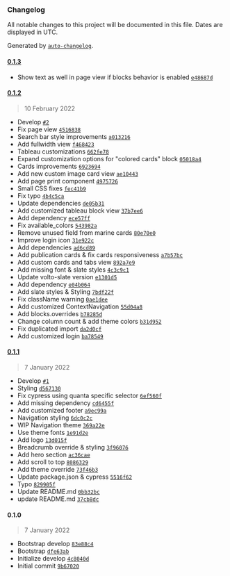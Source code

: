 ### Changelog

All notable changes to this project will be documented in this file. Dates are displayed in UTC.

Generated by [`auto-changelog`](https://github.com/CookPete/auto-changelog).

#### [0.1.3](https://github.com/eea/volto-marine-theme/compare/0.1.2...0.1.3)

- Show text as well in page view if blocks behavior is enabled [`e48687d`](https://github.com/eea/volto-marine-theme/commit/e48687d4731105878141e9600c061c6426989d2b)

#### [0.1.2](https://github.com/eea/volto-marine-theme/compare/0.1.1...0.1.2)

> 10 February 2022

- Develop [`#2`](https://github.com/eea/volto-marine-theme/pull/2)
- Fix page view [`4516838`](https://github.com/eea/volto-marine-theme/commit/451683836647780d670d34d3378c732050882b5b)
- Search bar style improvements [`a013216`](https://github.com/eea/volto-marine-theme/commit/a01321653e5474f15c4ee762ba0b49cd4009728a)
- Add fullwidth view [`f468423`](https://github.com/eea/volto-marine-theme/commit/f468423db99e8cba90c942d05b2d73cc10ea54aa)
- Tableau customizations [`662fe78`](https://github.com/eea/volto-marine-theme/commit/662fe785b8b1ad75a0d7a415545fd835031e22dc)
- Expand customization options for "colored cards" block [`05018a4`](https://github.com/eea/volto-marine-theme/commit/05018a4042883db009df8f02c25d6f0dd2b7b599)
- Cards improvements [`6923694`](https://github.com/eea/volto-marine-theme/commit/69236945d2980c8a2e2d0d0869a49edc8f14d8aa)
- Add new custom image card view [`ae10443`](https://github.com/eea/volto-marine-theme/commit/ae104434859731d49ca669c6ec19ce71fb0c8ab7)
- Add page print component [`4975726`](https://github.com/eea/volto-marine-theme/commit/4975726eae0881b1bc7fcdac4da74bd1663e4c47)
- Small CSS fixes [`fec41b9`](https://github.com/eea/volto-marine-theme/commit/fec41b9d247f259c9a09e964faaf0fc6b1302e40)
- Fix typo [`4b4c5ca`](https://github.com/eea/volto-marine-theme/commit/4b4c5ca96ab8626401c70838e2c69eacad160db9)
- Update dependencies [`de05b31`](https://github.com/eea/volto-marine-theme/commit/de05b31dd259b493317c39af0c8dcf0b23f430cd)
- Add customized tableau block view [`37b7ee6`](https://github.com/eea/volto-marine-theme/commit/37b7ee625cd1186043cbe249def580a02177b396)
- Add dependency [`ece57ff`](https://github.com/eea/volto-marine-theme/commit/ece57ff2265967b6c665219ebb45417550232df7)
- Fix available_colors [`543982a`](https://github.com/eea/volto-marine-theme/commit/543982adbcc7bf8a125f889d89c43a0bec31aeb3)
- Remove unused field from marine cards [`80e70e0`](https://github.com/eea/volto-marine-theme/commit/80e70e0d262c4ceb360654ed6be56a0b9f94a3a2)
- Improve login icon [`31e922c`](https://github.com/eea/volto-marine-theme/commit/31e922cf344115c25e2e050f18881abd1049e75d)
- Add dependencies [`ad6cd89`](https://github.com/eea/volto-marine-theme/commit/ad6cd890491915add37c99555ecb80ef2a5b1bce)
- Add publication cards & fix cards responsiveness [`a7b57bc`](https://github.com/eea/volto-marine-theme/commit/a7b57bc431cfbe8a8e76517013f6b89b4936818c)
- Add custom cards and tabs view [`892a7e9`](https://github.com/eea/volto-marine-theme/commit/892a7e90a1ae8f59eb16d79c53598780f4ee8127)
- Add missing font & slate styles [`4c3c9c1`](https://github.com/eea/volto-marine-theme/commit/4c3c9c1c2f3cc46cd6cdffa9abc4cfa9b8f2298e)
- Update volto-slate version [`e1301d5`](https://github.com/eea/volto-marine-theme/commit/e1301d5d11f45f0d1bad0e71e337912b8793d927)
- Add dependency [`e04b064`](https://github.com/eea/volto-marine-theme/commit/e04b064bde44adfa112fe3c7db36b1a1c50d84c6)
- Add slate styles & Styling [`7bdf22f`](https://github.com/eea/volto-marine-theme/commit/7bdf22ff4a9b01f24f818751721aea7d1b0ed6c3)
- Fix className warning [`0ae1dee`](https://github.com/eea/volto-marine-theme/commit/0ae1deed74ec5aff05558961bb007dca57b93c7a)
- Add customized ContextNavigation [`55d04a8`](https://github.com/eea/volto-marine-theme/commit/55d04a8954464958841bae5231b34ecb0115adf8)
- Add blocks.overrides [`b78285d`](https://github.com/eea/volto-marine-theme/commit/b78285d5efac8e8dca2362d3c88292d4a9b1e70e)
- Change column count & add theme colors [`b31d952`](https://github.com/eea/volto-marine-theme/commit/b31d9523bf507488a34407e912131ff732f9aa1d)
- Fix duplicated import [`da2d0cf`](https://github.com/eea/volto-marine-theme/commit/da2d0cf2624a26b6ebda54623012d3ae1e468080)
- Add customized login [`ba78549`](https://github.com/eea/volto-marine-theme/commit/ba785492f5adb86c98a19011f4afca58b8505962)

#### [0.1.1](https://github.com/eea/volto-marine-theme/compare/0.1.0...0.1.1)

> 7 January 2022

- Develop [`#1`](https://github.com/eea/volto-marine-theme/pull/1)
- Styling [`d567130`](https://github.com/eea/volto-marine-theme/commit/d567130ae2b32cbcd8b8d49fa0988cab2a1d2a99)
- Fix cypress using quanta specific selector [`6ef560f`](https://github.com/eea/volto-marine-theme/commit/6ef560f4f083bced10b83c68a41317eac41a5c45)
- Add missing dependency [`cd6455f`](https://github.com/eea/volto-marine-theme/commit/cd6455f17c4b0af8bc37a363cd1479f98efceda9)
- Add customized footer [`a9ec99a`](https://github.com/eea/volto-marine-theme/commit/a9ec99a0207a71313be5d7005bf0dee744f4adcb)
- Navigation styling [`6dc0c2c`](https://github.com/eea/volto-marine-theme/commit/6dc0c2c14095af2718cc099b78575af904d9f9eb)
- WIP Navigation theme [`369a22e`](https://github.com/eea/volto-marine-theme/commit/369a22e5dc9415736c80f1654b951bb1453845bb)
- Use theme fonts [`1e91d2e`](https://github.com/eea/volto-marine-theme/commit/1e91d2e441b834f73f0756572f9e19de48a95340)
- Add logo [`13d015f`](https://github.com/eea/volto-marine-theme/commit/13d015f7326df0336e4ba20a0148c463b58291b2)
- Breadcrumb override & styling [`3f96076`](https://github.com/eea/volto-marine-theme/commit/3f96076e495484c85cc9534abdbfd2fad35a81fb)
- Add hero section [`ac36cae`](https://github.com/eea/volto-marine-theme/commit/ac36cae6fde6b0f82d4f9e44715616ce64649bd8)
- Add scroll to top [`8086329`](https://github.com/eea/volto-marine-theme/commit/808632952325336691b01ac52e91ac1e22e0b1a1)
- Add theme override [`73f46b3`](https://github.com/eea/volto-marine-theme/commit/73f46b32d95f27699e2cc5c5b4e91f56b02b39c2)
- Update package.json & cypress [`5516f62`](https://github.com/eea/volto-marine-theme/commit/5516f6262918d964a9bcb8d822aab3684e738563)
- Typo [`829905f`](https://github.com/eea/volto-marine-theme/commit/829905f93212eef59707bb1780fa299242ef7ed6)
- Update README.md [`0bb32bc`](https://github.com/eea/volto-marine-theme/commit/0bb32bc9d542dbe78161aee9f9ded2408e5b114d)
- update README.md [`37cb8dc`](https://github.com/eea/volto-marine-theme/commit/37cb8dc8252140d80a9d0546793d555c9161bfb3)

#### 0.1.0

> 7 January 2022

- Bootstrap develop [`83e88c4`](https://github.com/eea/volto-marine-theme/commit/83e88c48e325c38c788f9785ecb569875722c6f5)
- Bootstrap [`dfe63ab`](https://github.com/eea/volto-marine-theme/commit/dfe63abb7a75fcdc095df92862afad5b6c36e153)
- Initialize develop [`4c8040d`](https://github.com/eea/volto-marine-theme/commit/4c8040d916ad4a4f9f1c7cb7704eaf1f56f1762c)
- Initial commit [`9b67020`](https://github.com/eea/volto-marine-theme/commit/9b67020542c1f21125b23ed559f0f38b8d0a2d07)

